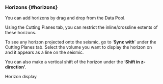 ### Horizons {#horizons}

You can add horizons by drag and drop from the Data Pool.

Using the Cutting Planes tab, you can restrict the inline/crossline extents of these horizons.

To see any horizon projected onto the seismic, go to ‘**Sync with**’ under the Cutting Planes tab. Select the volume you want to display the horizon on and it appears as a line on the seismic.

You can also make a vertical shift of the horizon under the ‘**Shift in z-direction’**.

Horizon display